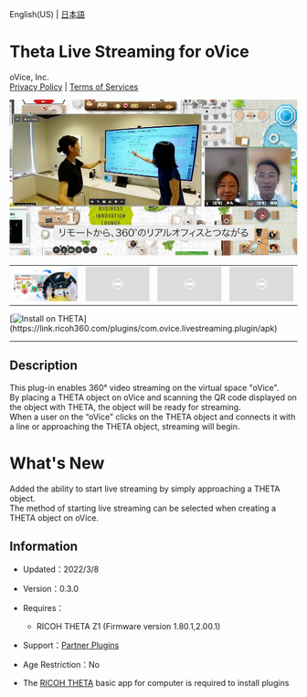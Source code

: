 English(US) | [日本語](README.ja.md)

# Theta Live Streaming for oVice
oVice, Inc.  
[Privacy Policy](../../README.md#privacy-policy) | [Terms of Services](../../README.md#terms-of-services)

<div align="center">
 <img src="1.png">

 <table>
  <tr>
   <td><img src="2.png"></td>
   <td><img src="../../resources/common/img/noimg.png"></td>
   <td><img src="../../resources/common/img/noimg.png"></td>
   <td><img src="../../resources/common/img/noimg.png"></td>
  </tr>
 </table>
</div>

[![Install on THETA](https://assets.ricoh360.com/image/upload/v1/front/theta/install-button.svg?)](https://link.ricoh360.com/plugins/com.ovice.livestreaming.plugin/apk)

***

## Description
This plug-in enables 360° video streaming on the virtual space "oVice".  
By placing a THETA object on oVice and scanning the QR code displayed on the object with THETA, the object will be ready for streaming.  
When a user on the “oVice" clicks on the THETA object and connects it with a line or approaching the THETA object, streaming will begin.  

# What's New
Added the ability to start live streaming by simply approaching a THETA object.  
The method of starting live streaming can be selected when creating a THETA object on oVice.  

## Information
  * Updated：2022/3/8
  * Version：0.3.0
  * Requires：
    * RICOH THETA Z1 (Firmware version 1.80.1,2.00.1)
  * Support：[Partner Plugins](https://www.notion.so/ovice/RICOH-THETA-63b0ce489fb74eefa233f8838c2bd1d0)
  * Age Restriction：No

* The [RICOH THETA](https://theta360.com/ja/about/application/pc.html#app-detail-01) basic app for computer is required to install plugins
